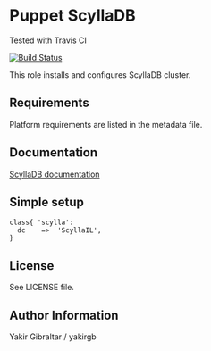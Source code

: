 # Puppet ScyllaDB

Tested with Travis CI

[![Build Status](https://travis-ci.org/yakirgb/puppet-scylladb.svg?branch=master)](https://travis-ci.org/yakirgb/puppet-scylladb)

This role installs and configures ScyllaDB cluster.

## Requirements

Platform requirements are listed in the metadata file.

## Documentation

[ScyllaDB documentation](http://docs.scylladb.com/)

## Simple setup

```puppet
class{ 'scylla':
  dc    =>  'ScyllaIL',
}
```
## License

See LICENSE file.

## Author Information

Yakir Gibraltar / yakirgb

